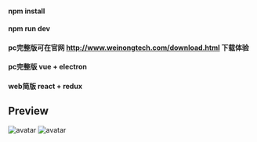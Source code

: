 #### npm install
#### npm run dev

#### pc完整版可在官网 http://www.weinongtech.com/download.html 下载体验
#### pc完整版 vue + electron
#### web简版 react + redux

## Preview

![avatar](http://jhmcimg.weinongtech.com/1544260514677/156593/react-chat-web-preview1.png)
![avatar](http://jhmcimg.weinongtech.com/1544258990321/110123/react-chat-web-preview2.png)
